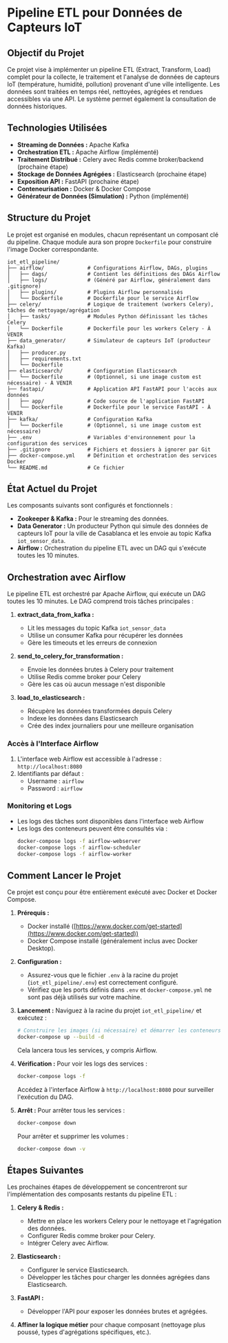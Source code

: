 # Pipeline ETL pour Données de Capteurs IoT

## Objectif du Projet

Ce projet vise à implémenter un pipeline ETL (Extract, Transform, Load) complet pour la collecte, le traitement et l'analyse de données de capteurs IoT (température, humidité, pollution) provenant d'une ville intelligente. Les données sont traitées en temps réel, nettoyées, agrégées et rendues accessibles via une API. Le système permet également la consultation de données historiques.

## Technologies Utilisées

-   **Streaming de Données :** Apache Kafka
-   **Orchestration ETL :** Apache Airflow (implémenté)
-   **Traitement Distribué :** Celery avec Redis comme broker/backend (prochaine étape)
-   **Stockage de Données Agrégées :** Elasticsearch (prochaine étape)
-   **Exposition API :** FastAPI (prochaine étape)
-   **Conteneurisation :** Docker & Docker Compose
-   **Générateur de Données (Simulation) :** Python (implémenté)

## Structure du Projet

Le projet est organisé en modules, chacun représentant un composant clé du pipeline. Chaque module aura son propre `Dockerfile` pour construire l'image Docker correspondante.

```
iot_etl_pipeline/
├── airflow/              # Configurations Airflow, DAGs, plugins
│   ├── dags/             # Contient les définitions des DAGs Airflow
│   ├── logs/             # (Généré par Airflow, généralement dans .gitignore)
│   ├── plugins/          # Plugins Airflow personnalisés
│   └── Dockerfile        # Dockerfile pour le service Airflow
├── celery/               # Logique de traitement (workers Celery), tâches de nettoyage/agrégation
│   ├── tasks/            # Modules Python définissant les tâches Celery
│   └── Dockerfile        # Dockerfile pour les workers Celery - À VENIR
├── data_generator/       # Simulateur de capteurs IoT (producteur Kafka)
│   ├── producer.py
│   ├── requirements.txt
│   └── Dockerfile
├── elasticsearch/        # Configuration Elasticsearch
│   └── Dockerfile        # (Optionnel, si une image custom est nécessaire) - À VENIR
├── fastapi/              # Application API FastAPI pour l'accès aux données
│   ├── app/              # Code source de l'application FastAPI
│   └── Dockerfile        # Dockerfile pour le service FastAPI - À VENIR
├── kafka/                # Configuration Kafka
│   └── Dockerfile        # (Optionnel, si une image custom est nécessaire)
├── .env                  # Variables d'environnement pour la configuration des services
├── .gitignore            # Fichiers et dossiers à ignorer par Git
├── docker-compose.yml    # Définition et orchestration des services Docker
└── README.md             # Ce fichier
```

## État Actuel du Projet

Les composants suivants sont configurés et fonctionnels :
-   **Zookeeper & Kafka :** Pour le streaming des données.
-   **Data Generator :** Un producteur Python qui simule des données de capteurs IoT pour la ville de Casablanca et les envoie au topic Kafka `iot_sensor_data`.
-   **Airflow :** Orchestration du pipeline ETL avec un DAG qui s'exécute toutes les 10 minutes.

## Orchestration avec Airflow

Le pipeline ETL est orchestré par Apache Airflow, qui exécute un DAG toutes les 10 minutes. Le DAG comprend trois tâches principales :

1. **extract_data_from_kafka :**
   - Lit les messages du topic Kafka `iot_sensor_data`
   - Utilise un consumer Kafka pour récupérer les données
   - Gère les timeouts et les erreurs de connexion

2. **send_to_celery_for_transformation :**
   - Envoie les données brutes à Celery pour traitement
   - Utilise Redis comme broker pour Celery
   - Gère les cas où aucun message n'est disponible

3. **load_to_elasticsearch :**
   - Récupère les données transformées depuis Celery
   - Indexe les données dans Elasticsearch
   - Crée des index journaliers pour une meilleure organisation

### Accès à l'Interface Airflow

1. L'interface web Airflow est accessible à l'adresse : `http://localhost:8080`
2. Identifiants par défaut :
   - Username : `airflow`
   - Password : `airflow`

### Monitoring et Logs

- Les logs des tâches sont disponibles dans l'interface web Airflow
- Les logs des conteneurs peuvent être consultés via :
  ```bash
  docker-compose logs -f airflow-webserver
  docker-compose logs -f airflow-scheduler
  docker-compose logs -f airflow-worker
  ```

## Comment Lancer le Projet

Ce projet est conçu pour être entièrement exécuté avec Docker et Docker Compose.

1.  **Prérequis :**
    *   Docker installé ([https://www.docker.com/get-started](https://www.docker.com/get-started))
    *   Docker Compose installé (généralement inclus avec Docker Desktop).

2.  **Configuration :**
    *   Assurez-vous que le fichier `.env` à la racine du projet (`iot_etl_pipeline/.env`) est correctement configuré.
    *   Vérifiez que les ports définis dans `.env` et `docker-compose.yml` ne sont pas déjà utilisés sur votre machine.

3.  **Lancement :**
    Naviguez à la racine du projet `iot_etl_pipeline/` et exécutez :
    ```bash
    # Construire les images (si nécessaire) et démarrer les conteneurs en mode détaché
    docker-compose up --build -d
    ```
    Cela lancera tous les services, y compris Airflow.

4.  **Vérification :**
    Pour voir les logs des services :
    ```bash
    docker-compose logs -f
    ```
    Accédez à l'interface Airflow à `http://localhost:8080` pour surveiller l'exécution du DAG.

5.  **Arrêt :**
    Pour arrêter tous les services :
    ```bash
    docker-compose down
    ```
    Pour arrêter et supprimer les volumes :
    ```bash
    docker-compose down -v
    ```

## Étapes Suivantes

Les prochaines étapes de développement se concentreront sur l'implémentation des composants restants du pipeline ETL :

1.  **Celery & Redis :**
    *   Mettre en place les workers Celery pour le nettoyage et l'agrégation des données.
    *   Configurer Redis comme broker pour Celery.
    *   Intégrer Celery avec Airflow.

2.  **Elasticsearch :**
    *   Configurer le service Elasticsearch.
    *   Développer les tâches pour charger les données agrégées dans Elasticsearch.

3.  **FastAPI :**
    *   Développer l'API pour exposer les données brutes et agrégées.

4.  **Affiner la logique métier** pour chaque composant (nettoyage plus poussé, types d'agrégations spécifiques, etc.). 